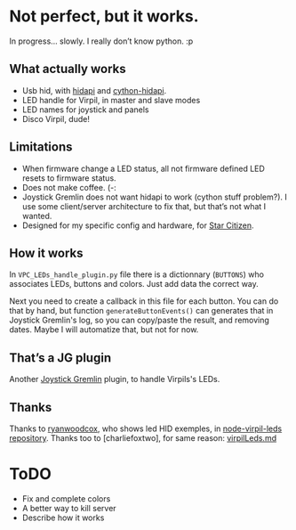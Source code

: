 # Not perfect, but it works.

In progress… slowly. I really don’t know python. :p


## What actually works

- Usb hid, with [hidapi](https://github.com/libusb/hidapi) and [cython-hidapi](https://pypi.org/project/hidapi/).
- LED handle for Virpil, in master and slave modes
- LED names for joystick and panels
- Disco Virpil, dude!


## Limitations

- When firmware change a LED status, all not firmware defined LED resets to firmware status.
- Does not make coffee. (-:
- Joystick Gremlin does not want hidapi to work (cython stuff problem?).
I use some client/server architecture to fix that, but that’s not what I wanted.
- Designed for my specific config and hardware, for [Star Citizen](https://github.com/Luvwahraan/SC-Configs).


## How it works

In `VPC_LEDs_handle_plugin.py` file there is a dictionnary (`BUTTONS`) who associates LEDs, buttons and colors.
Just add data the correct way.

Next you need to create a callback in this file for each button.
You can do that by hand, but function `generateButtonEvents()` can generates that in Joystick Gremlin's log, so you can copy/paste the result, and removing dates.
Maybe I will automatize that, but not for now.


## That’s a JG plugin

Another [Joystick Gremlin](https://github.com/WhiteMagic/JoystickGremlin) plugin, to handle Virpils's LEDs.


## Thanks

Thanks to [ryanwoodcox](https://github.com/ryanwoodcox), who shows led HID exemples,
in [node-virpil-leds repository](https://github.com/ryanwoodcox/node-virpil-leds).
Thanks too to [charliefoxtwo], for same reason: [virpilLeds.md ](https://gist.github.com/charliefoxtwo/d294636e322402d1ea4a0f7b7e8aa52c)


# ToDO

- Fix and complete colors
- A better way to kill server
- Describe how it works
